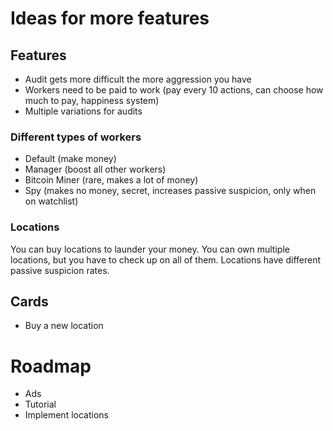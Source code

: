 # Ideas for more features

## Features
- Audit gets more difficult the more aggression you have
- Workers need to be paid to work (pay every 10 actions, can choose how much to pay, happiness system)
- Multiple variations for audits

### Different types of workers
- Default (make money)
- Manager (boost all other workers)
- Bitcoin Miner (rare, makes a lot of money)
- Spy (makes no money, secret, increases passive suspicion, only when on watchlist)

### Locations
You can buy locations to launder your money. 
You can own multiple locations, but you have to check up on all of them.
Locations have different passive suspicion rates.
    
## Cards
- Buy a new location

# Roadmap
- Ads
- Tutorial
- Implement locations